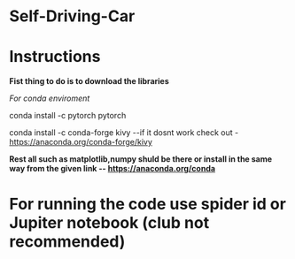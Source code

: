 # Self-Driving-Car

# Instructions 

**Fist thing to do is to download the libraries**

*For conda enviroment*

conda install -c pytorch pytorch

conda install -c conda-forge kivy --if it dosnt work check out - https://anaconda.org/conda-forge/kivy

**Rest all such as matplotlib,numpy shuld be there or install in the same way from the given link -- https://anaconda.org/conda**

# For running the code use spider id or Jupiter notebook (club not recommended)

